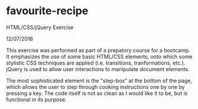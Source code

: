 # favourite-recipe
HTML/CSS/jQuery Exercise

12/07/2016

This exercise was performed as part of a prepatory course for a bootcamp. It emphasizes the use of some basic
HTML/CSS elements, onto which some stylistic CSS techniques are applied (i.e. transitions, tranformations, etc.). 
jQuery is used to allow user interactions to manipulate document elements.

The most sophisticated element is the "step-box" at the bottom of the page, which allows the user to step through
cooking instructions one by one by pressing a key. The code itself is not as clean as I would like it to be, but
is functional in its purpose.
